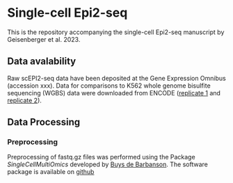 # Single-cell Epi2-seq

This is the repository accompanying the single-cell Epi2-seq manuscript by Geisenberger et al. 2023. 


## Data avalability
Raw scEPI2-seq data have been deposited at the Gene Expression Omnibus (accession xxx). Data for comparisons to K562 whole genome bisulfite sequencing (WGBS) data were downloaded from ENCODE ([replicate 1](https://www.encodeproject.org/files/ENCFF867JRG/@@download/ENCFF867JRG.bed.gz) and [replicate 2](https://www.encodeproject.org/files/ENCFF721JMB/@@download/ENCFF721JMB.bed.gz)).


## Data Processing 

### Preprocessing 

Preprocessing of fastq.gz files was performed using the Package *SingleCellMultiOmics* developed by [Buys de Barbanson](https://github.com/BuysDB). The software package is available on [github](https://github.com/BuysDB/SingleCellMultiOmics)
